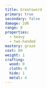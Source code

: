```yaml
---
title: Greatsword
primary: true
secondary: false
damage: 2d6
range: 0
properties:
  - heavy
  - two-handed
mastery: graze
cost: 80
weight: 1
crafting:
  wood: 0
  cloth: 0
  hide: 1
  metal: 4
---
```


